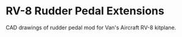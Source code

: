 RV-8 Rudder Pedal Extensions
============================

CAD drawings of rudder pedal mod for Van's Aircraft RV-8 kitplane.
